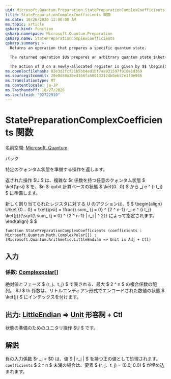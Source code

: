 ```yaml
---
uid: Microsoft.Quantum.Preparation.StatePreparationComplexCoefficients
title: StatePreparationComplexCoefficients 関数
ms.date: 10/26/2020 12:00:00 AM
ms.topic: article
qsharp.kind: function
qsharp.namespace: Microsoft.Quantum.Preparation
qsharp.name: StatePreparationComplexCoefficients
qsharp.summary: >-
  Returns an operation that prepares a specific quantum state.

  The returned operation $U$ prepares an arbitrary quantum state $\ket{\psi}$ with complex coefficients $r_j e^{i t_j}$ from the $n$-qubit computational basis state $\ket{0...0}$.

  The action of U on a newly-allocated register is given by $$ \begin{align} U\ket{0...0}=\ket{\psi}=\frac{\sum_{j=0}^{2^n-1}r_j e^{i t_j}\ket{j}}{\sqrt{\sum_{j=0}^{2^n-1}|r_j|^2}}. \end{align} $$
ms.openlocfilehash: 02e3d2fcf21b5bb4ed1bf7aa931597f918a1d369
ms.sourcegitcommit: 29e0d88a30e4166fa580132124b0eb57e1f0e986
ms.translationtype: MT
ms.contentlocale: ja-JP
ms.lasthandoff: 10/27/2020
ms.locfileid: "92722910"
---
```

# <a name="statepreparationcomplexcoefficients-function"></a>StatePreparationComplexCoefficients 関数

名前空間: [Microsoft. Quantum](xref:Microsoft.Quantum.Preparation)

パック [](https://nuget.org/packages/)


特定のクォンタム状態を準備する操作を返します。

返された操作 $U $ は、複雑な $r 係数を持つ任意のクォンタム状態 $ \ket{\psi} $ を、$n $-qubit 計算ベースの状態 $ \ket{0...0} $ から _j e ^ {i t_j} $ に準備します。

新しく割り当てられたレジスタに対する U のアクションは、$ $ \begin{align} U\ket {0... 0} = \ket{\psi} = \frac{\ sum_ {j = 0} ^ {2 ^ n-1} r_j e ^ {i t_j} \ket{j}}{\sqrt{\ sum_ {j = 0} ^ {2 ^ n-1} | r_j | ^ 2}} によって指定されます。
\end{align} $ $

```qsharp
function StatePreparationComplexCoefficients (coefficients : Microsoft.Quantum.Math.ComplexPolar[]) : (Microsoft.Quantum.Arithmetic.LittleEndian => Unit is Adj + Ctl)
```


## <a name="input"></a>入力

### <a name="coefficients--complexpolar"></a>係数: [Complexpolar](xref:Microsoft.Quantum.Math.ComplexPolar)[]

絶対値とフェーズ $ (r_j、t_j) $ で表される、最大 $ 2 ^ n $ の複合係数の配列。 $J $ th 係数は、リトルエンディアン形式でエンコードされた数値の状態 $ \ket{j} $ にインデックスを付けます。



## <a name="output--littleendian--unit-adj--ctl"></a>出力: [LittleEndian](xref:Microsoft.Quantum.Arithmetic.LittleEndian) => [Unit](xref:microsoft.quantum.lang-ref.unit) 形容詞 + Ctl

状態の準備のためのユニタリ操作 $U $ です。

## <a name="remarks"></a>解説

負の入力係数 $r _j < $0 は、値 $ | r_j | $ を持つ正の値として処理されます。 `coefficients` $ 2 ^ n $ 未満の場合は、要素 $ (r_j、t_j) = (0.0, 0.0) $ が埋め込まれます。